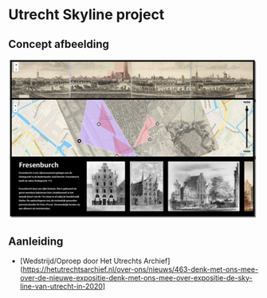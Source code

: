 # Utrecht Skyline project

## Concept afbeelding
<img src="diversen/screenshot-concept.png" width="500"/>

## Aanleiding
* [Wedstrijd/Oproep door Het Utrechts Archief](https://hetutrechtsarchief.nl/over-ons/nieuws/463-denk-met-ons-mee-over-de-nieuwe-expositie-denk-met-ons-mee-over-expositie-de-sky-line-van-utrecht-in-2020]
